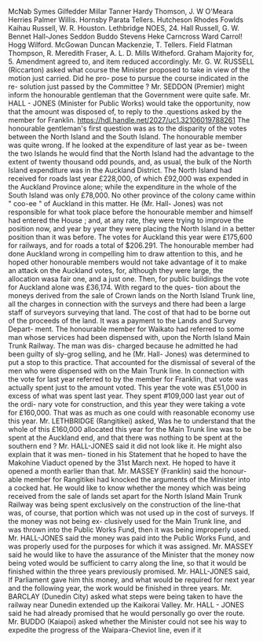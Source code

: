 McNab Symes Gilfedder Millar Tanner Hardy Thomson, J. W O'Meara Herries Palmer Willis. Hornsby Parata Tellers. Hutcheson Rhodes Fowlds Kaihau Russell, W. R. Houston. Lethbridge NOES, 24. Hall Russell, G. W. Bennet Hall-Jones Seddon Buddo Stevens Heke Carncross Ward Carrol! Hogg Wilford. McGowan Duncan Mackenzie, T. Tellers. Field Flatman Thompson, R. Meredith Fraser, A. L. D. Mills Witheford. Graham Majority for, 5. Amendment agreed to, and item reduced accordingly. Mr. G. W. RUSSELL (Riccarton) asked what course the Minister proposed to take in view of the motion just carried. Did he pro- pose to pursue the course indicated in the re- solution just passed by the Committee ? Mr. SEDDON (Premier) might inform the honourable gentleman that the Government were quite safe. Mr. HALL - JONES (Minister for Public Works) would take the opportunity, now that the amount was disposed of, to reply to the .questions asked by the member for Franklin. https://hdl.handle.net/2027/uc1.32106019788261 The honourable gentleman's first question was as to the disparity of the votes between the North Island and the South Island. The honourable member was quite wrong. If he looked at the expenditure of last year as be- tween the two Islands he would find that the North Island had the advantage to the extent of twenty thousand odd pounds, and, as usual, the bulk of the North Island expenditure was in the Auckland District. The North Island had received for roads last year £228,000, of which £92,000 was expended in the Auckland Province alone; while the expenditure in the whole of the South Island was only £78,000. No other province of the colony came within " coo-ee " of Auckland in this matter. He (Mr. Hall- Jones) was not responsible for what took place before the honourable member and himself had entered the House ; and, at any rate, they were trying to improve the position now, and year by year they were placing the North Island in a better position than it was before. The votes for Auckland this year were £175,600 for railways, and for roads a total of $206.291. The honourable member had done Auckland wrong in compelling him to draw attention to this, and he hoped other honourable members would not take advantage of it to make an attack on the Auckland votes, for, although they were large, the allocation wasa fair one, and a just one. Then, for public buildings the vote for Auckland alone was £36,174. With regard to the ques- tion about the moneys derived from the sale of Crown lands on the North Island Trunk line, all the charges in connection with the surveys and there had been a large staff of surveyors surveying that land. The cost of that had to be borne out of the proceeds of the land. It was a payment to the Lands and Survey Depart- ment. The honourable member for Waikato had referred to some man whose services had been dispensed with, upon the North Island Main Trunk Railway. The man was dis- charged because he admitted he had been guilty of sly-grog selling, and he (Mr. Hall- Jones) was determined to put a stop to this practice. That accounted for the dismissal of several of the men who were dispensed with on the Main Trunk line. In connection with the vote for last year referred to by the member for Franklin, that vote was actually spent just to the amount voted. This year the vote was £51,000 in excess of what was spent last year. They spent #109,000 last year out of the ordi- nary vote for construction, and this year they were taking a vote for £160,000. That was as much as one could with reasonable economy use this year. Mr. LETHBRIDGE (Rangitikei) asked, Was he to understand that the whole of this £160,000 allocated this year for the Main Trunk line was to be spent at the Auckland end, and that there was nothing to be spent at the southern end ? Mr. HALL-JONES said it did not look like it. He might also explain that it was men- tioned in his Statement that he hoped to have the Makohine Viaduct opened by the 31st March next. He hoped to have it opened a month earlier than that. Mr. MASSEY (Franklin) said the honour- able member for Rangitikei had knocked the arguments of the Minister into a cocked hat. He would like to know whether the money which was being received from the sale of lands set apart for the North Island Main Trunk Railway was being spent exclusively on the construction of the line-that was, of course, that portion which was not used up in the cost of surveys. If the money was not being ex- clusively used for the Main Trunk line, and was thrown into the Public Works Fund, then it was being improperly used. Mr. HALL-JONES said the money was paid into the Public Works Fund, and was properly used for the purposes for which it was assigned. Mr. MASSEY said he would like to have the assurance of the Minister that the money now being voted would be sufficient to carry along the line, so that it would be finished within the three years previously promised. Mr. HALL-JONES said, If Parliament gave him this money, and what would be required for next year and the following year, the work would be finished in three years. Mr. BARCLAY (Dunedin City) asked what steps were being taken to have the railway near Dunedin extended up the Kaikorai Valley. Mr. HALL - JONES said he had already promised that he would personally go over the route. Mr. BUDDO (Kaiapoi) asked whether the Minister could not see his way to expedite the progress of the Waipara-Cheviot line, even if it 
